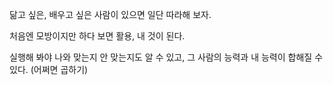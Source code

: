 닮고 싶은, 배우고 싶은 사람이 있으면 일단 따라해 보자.

처음엔 모방이지만 하다 보면 활용, 내 것이 된다.

실행해 봐야 나와 맞는지 안 맞는지도 알 수 있고, 그 사람의 능력과 내 능력이 합해질 수 있다. (어쩌면 곱하기)
